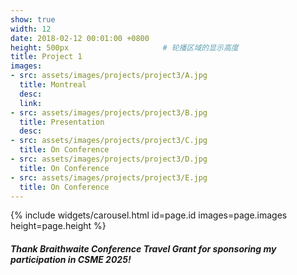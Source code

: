 ```yaml
---
show: true
width: 12
date: 2018-02-12 00:01:00 +0800
height: 500px                     # 轮播区域的显示高度
title: Project 1
images:
- src: assets/images/projects/project3/A.jpg
  title: Montreal
  desc: 
  link: 
- src: assets/images/projects/project3/B.jpg
  title: Presentation
  desc:
- src: assets/images/projects/project3/C.jpg
  title: On Conference
- src: assets/images/projects/project3/D.jpg
  title: On Conference
- src: assets/images/projects/project3/E.jpg
  title: On Conference
---
```


<div class="card h-100 rounded-xl overflow-hidden">
  <!-- 轮播放在“卡片图像区域” -->
  <div class="card-img-top p-0" style="height: {{ page.height }}; overflow:hidden;">
    {% include widgets/carousel.html id=page.id images=page.images height=page.height %}
  </div>

<!-- <div>
  <img data-src="assets/images/projects/cross.png" class="lazy w-100 rounded-xl-top" src="{{ '/assets/images/empty_300x200.png' | relative_url }}"> -->
  
  <div class="card-body">
    <h5 class="card-title">Thank Braithwaite Conference Travel Grant for sponsoring my participation in CSME 2025!</h5>
    <p class="card-text">
    </p>
  </div>
</div>
